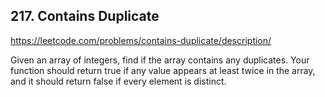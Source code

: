 ## 217. Contains Duplicate

https://leetcode.com/problems/contains-duplicate/description/

Given an array of integers, find if the array contains any duplicates. Your function should return true if any value appears at least twice in the array, and it should return false if every element is distinct.
